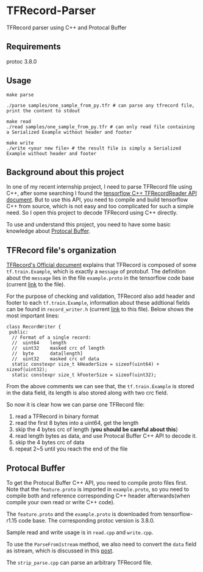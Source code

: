 # TFRecord-Parser
TFRecord parser using C++ and Protocal Buffer 

## Requirements
protoc 3.8.0

## Usage

```
make parse

./parse samples/one_sample_from_py.tfr # can parse any tfrecord file, print the content to stdout

make read
./read samples/one_sample_from_py.tfr # can only read file containing a Serialized Example without header and footer

make write
./write <your new file> # the result file is simply a Serialized Example without header and footer

```

## Background about this project

In one of my recent internship project, I need to parse TFRecord file using C++, after some searching I found the [tensorflow C++ TFRecordReader API document](https://www.tensorflow.org/api_docs/cc/class/tensorflow/ops/t-f-record-reader). But to use this API, you need to compile and build tensorflow C++ from source, which is not easy and too complicated for such a simple need. So I open this project to decode TFRecord using C++ directly.

To use and understand this project, you need to have some basic knowledge about [Protocal Buffer](https://developers.google.com/protocol-buffers/docs/overview).

## TFRecord file's organization

[TFRecord's Official document](https://www.tensorflow.org/tutorials/load_data/tfrecord) explains that TFRecord is composed of some `tf.train.Example`, which is exactly a `message` of protobuf. The definition about the `message` lies in the file `example.proto` in the tensorflow code base (current [link](https://github.com/tensorflow/tensorflow/blob/master/tensorflow/core/example/example.proto) to the file).

For the purpose of checking and validation, TFRecord also add header and footer to each `tf.train.Example`, information about these addtional fields can be found in `record_writer.h` (current [link](https://github.com/tensorflow/tensorflow/blob/516ae286f6cc796e646d14671d94959b129130a4/tensorflow/core/lib/io/record_writer.h) to this file). Below shows the most important lines:

```
class RecordWriter {
 public:
  // Format of a single record:
  //  uint64    length
  //  uint32    masked crc of length
  //  byte      data[length]
  //  uint32    masked crc of data
  static constexpr size_t kHeaderSize = sizeof(uint64) + sizeof(uint32);
  static constexpr size_t kFooterSize = sizeof(uint32);
```

From the above comments we can see that, the `tf.train.Example` is stored in the data field, its length is also stored along with two crc field.

So now it is clear how we can parse one TFRecord file:
1. read a TFRecord in binary format
2. read the first 8 bytes into a uint64, get the length
3. skip the 4 bytes crc of length (**you should be careful about this**)
4. read length bytes as data, and use Protocal Buffer C++ API to decode it.
5. skip the 4 bytes crc of data
6. repeat 2~5 until you reach the end of the file

## Protocal Buffer

To get the Protocal Buffer C++ API, you need to compile proto files first. Note that the `feature.proto` is imported in `example.proto`, so you need to compile both and reference corresponding C++ header afterwards(when compile your own read or write C++ code).

The `feature.proto` and the `example.proto` is downloaded from tensorflow-r1.15 code base. The corresponding protoc version is 3.8.0.

Sample read and write usage is in `read.cpp` and `write.cpp`.

To use the `ParseFromIstream` method, we also need to convert the `data` field as istream, which is discussed in this [post](https://stackoverflow.com/questions/7781898/get-an-istream-from-a-char).

The `strip_parse.cpp` can parse an arbitrary TFRecord file.



